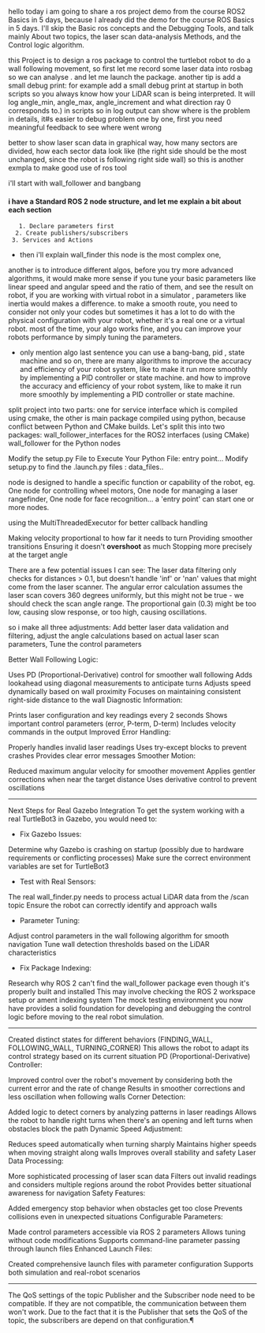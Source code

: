 hello today i am going to share a ros project demo from the course ROS2 Basics in 5 days, because I already did the demo for the course ROS Basics in 5 days. I'll skip the Basic ros concepts and the Debugging Tools, and talk mainly About two topics, the laser scan data-analysis Methods, and the Control logic algorithm.

this Project is to design a ros package to control the turtlebot robot to do a wall following movement, 
so first let me record some laser data into rosbag so we can analyse .
and let me launch the package. another tip is add a small debug print: for example add a small debug print at startup in both scripts so you always know how your LiDAR scan is being interpreted. It will log angle_min, angle_max, angle_increment and what direction ray 0 corresponds to.) in scripts so in log output can show where is the problem in details, it#s easier to debug problem one by one, first you need meaningful feedback to see where went wrong






better to show laser scan data in graphical way, 
how many sectors are divided,
how each sector data look like (the right side should be the most unchanged, since the robot is following right side wall)
so this is another exmpla to make good use of ros tool 




i'll start with wall_follower and bangbang 

#### i have a Standard ROS 2 node structure, and let me explain a bit about each section
       1. Declare parameters first
      2. Create publishers/subscribers
     3. Services and Actions





+ then i'll explain wall_finder
this node is the most complex one,



another is to introduce different algos, before you try more advanced algorithms, it would make more sense if you tune your basic parameters like linear speed and angular speed and the ratio of them, and see the result on robot, if you are working with virtual robot in a simulator , parameters like inertia would makes a difference.  to make a smooth route, you need to consider not only your codes but sometimes it has a lot to do with the physical configuration with your robot, whether it's a real one or a virtual robot. most of the time, your algo works fine, and you can improve your robots performance by simply tuning the parameters.








+ only mention algo last sentence
you can use a bang-bang, pid , state machine and so on, there are many algorithms to improve the accuracy and efficiency of your robot system, like to make it run more smoothly by implementing a PID controller or state machine.
and how to improve the accuracy and efficiency of your robot system, like to make it run more smoothly by implementing a PID controller or state machine. 





split project into two parts: one for service interface which is compiled using cmake, the other is main package compiled using python, because conflict between Python and CMake builds. Let's split this into two packages:
wall_follower_interfaces for the ROS2 interfaces (using CMake)
wall_follower for the Python nodes

Modify the setup.py File to Execute Your Python File: entry point…
Modify setup.py to find the .launch.py files : data_files..

node is designed to handle a specific function or capability of the robot, eg. One node for controlling wheel motors, One node for managing a laser rangefinder, One node for face recognition… a 'entry point' can start one or more nodes.

using the MultiThreadedExecutor for better callback handling


Making velocity proportional to how far it needs to turn
Providing smoother transitions
Ensuring it doesn't **overshoot** as much
Stopping more precisely at the target angle


There are a few potential issues I can see:
The laser data filtering only checks for distances > 0.1, but doesn't handle 'inf' or 'nan' values that might come from the laser scanner.
The angular error calculation assumes the laser scan covers 360 degrees uniformly, but this might not be true - we should check the scan angle range.
The proportional gain (0.3) might be too low, causing slow response, or too high, causing oscillations.

so i make all three adjustments: Add better laser data validation and filtering, adjust the angle calculations based on actual laser scan parameters, Tune the control parameters


Better Wall Following Logic:

Uses PD (Proportional-Derivative) control for smoother wall following
Adds lookahead using diagonal measurements to anticipate turns
Adjusts speed dynamically based on wall proximity
Focuses on maintaining consistent right-side distance to the wall
Diagnostic Information:

Prints laser configuration and key readings every 2 seconds
Shows important control parameters (error, P-term, D-term)
Includes velocity commands in the output
Improved Error Handling:

Properly handles invalid laser readings
Uses try-except blocks to prevent crashes
Provides clear error messages
Smoother Motion:

Reduced maximum angular velocity for smoother movement
Applies gentler corrections when near the target distance
Uses derivative control to prevent oscillations








---













Next Steps for Real Gazebo Integration
To get the system working with a real TurtleBot3 in Gazebo, you would need to:

+ Fix Gazebo Issues:

Determine why Gazebo is crashing on startup (possibly due to hardware requirements or conflicting processes)
Make sure the correct environment variables are set for TurtleBot3

+ Test with Real Sensors:

The real wall_finder.py needs to process actual LiDAR data from the /scan topic
Ensure the robot can correctly identify and approach walls

+ Parameter Tuning:

Adjust control parameters in the wall following algorithm for smooth navigation
Tune wall detection thresholds based on the LiDAR characteristics

+ Fix Package Indexing:

Research why ROS 2 can't find the wall_follower package even though it's properly built and installed
This may involve checking the ROS 2 workspace setup or ament indexing system
The mock testing environment you now have provides a solid foundation for developing and debugging the control logic before moving to the real robot simulation.


---



Created distinct states for different behaviors (FINDING_WALL, FOLLOWING_WALL, TURNING_CORNER)
This allows the robot to adapt its control strategy based on its current situation
PD (Proportional-Derivative) Controller:

Improved control over the robot's movement by considering both the current error and the rate of change
Results in smoother corrections and less oscillation when following walls
Corner Detection:

Added logic to detect corners by analyzing patterns in laser readings
Allows the robot to handle right turns when there's an opening and left turns when obstacles block the path
Dynamic Speed Adjustment:

Reduces speed automatically when turning sharply
Maintains higher speeds when moving straight along walls
Improves overall stability and safety
Laser Data Processing:

More sophisticated processing of laser scan data
Filters out invalid readings and considers multiple regions around the robot
Provides better situational awareness for navigation
Safety Features:

Added emergency stop behavior when obstacles get too close
Prevents collisions even in unexpected situations
Configurable Parameters:

Made control parameters accessible via ROS 2 parameters
Allows tuning without code modifications
Supports command-line parameter passing through launch files
Enhanced Launch Files:

Created comprehensive launch files with parameter configuration
Supports both simulation and real-robot scenarios


---


The QoS settings of the topic Publisher and the Subscriber node need to be compatible.
If they are not compatible, the communication between them won't work.
Due to the fact that it is the Publisher that sets the QoS of the topic, the subscribers are depend on that configuration.¶




